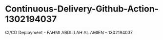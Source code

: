 # Continuous-Delivery-Github-Action-1302194037
CI/CD Deployment - FAHMI ABDILLAH AL AMIEN - 1302194037
